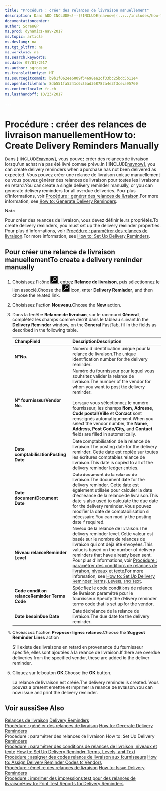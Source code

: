 ```yaml
---
title: "Procédure : créer des relances de livraison manuellement"
description: Dans ADD INCLUDE<!--[!INCLUDE[navnow](../../includes/how-to-generate-delivery-reminders.md).
documentationcenter: 
author: SorenGP
ms.prod: dynamics-nav-2017
ms.topic: article
ms.devlang: na
ms.tgt_pltfrm: na
ms.workload: na
ms.search.keywords: 
ms.date: 07/01/2017
ms.author: sgroespe
ms.translationtype: HT
ms.sourcegitcommit: b9b1f062ee6009f34698ea2cf33bc25bdd5b11e4
ms.openlocfilehash: 8db551fa5341c6c25ad368782a4e3f3ceca95760
ms.contentlocale: fr-ch
ms.lasthandoff: 10/23/2017

---
```

# <a name="how-to-create-delivery-reminders-manually"></a><span data-ttu-id="80375-103">Procédure : créer des relances de livraison manuellement</span><span class="sxs-lookup"><span data-stu-id="80375-103">How to: Create Delivery Reminders Manually</span></span>
<span data-ttu-id="80375-104">Dans [!INCLUDE[navnow](../../includes/navnow_md.md)], vous pouvez créer des relances de livraison lorsqu'un achat n'a pas été livré comme prévu.</span><span class="sxs-lookup"><span data-stu-id="80375-104">In [!INCLUDE[navnow](../../includes/navnow_md.md)], you can create delivery reminders when a purchase has not been delivered as expected.</span></span> <span data-ttu-id="80375-105">Vous pouvez créer une relance de livraison unique manuellement ou vous pouvez générer des relances de livraison pour toutes les livraisons en retard.</span><span class="sxs-lookup"><span data-stu-id="80375-105">You can create a single delivery reminder manually, or you can generate delivery reminders for all overdue deliveries.</span></span> <span data-ttu-id="80375-106">Pour plus d'informations, voir [Procédure : générer des relances de livraison](how-to-generate-delivery-reminders.md).</span><span class="sxs-lookup"><span data-stu-id="80375-106">For more information, see [How to: Generate Delivery Reminders](how-to-generate-delivery-reminders.md).</span></span>

> [!NOTE]
> <span data-ttu-id="80375-107">Pour créer des relances de livraison, vous devez définir leurs propriétés.</span><span class="sxs-lookup"><span data-stu-id="80375-107">To create delivery reminders, you must set up the delivery reminder properties.</span></span> <span data-ttu-id="80375-108">Pour plus d'informations, voir [Procédure : paramétrer des relances de livraison](how-to-set-up-delivery-reminders.md).</span><span class="sxs-lookup"><span data-stu-id="80375-108">For more information, see [How to: Set Up Delivery Reminders](how-to-set-up-delivery-reminders.md).</span></span>

## <a name="to-create-a-delivery-reminder-manually"></a><span data-ttu-id="80375-109">Pour créer une relance de livraison manuellement</span><span class="sxs-lookup"><span data-stu-id="80375-109">To create a delivery reminder manually</span></span>  

1.  <span data-ttu-id="80375-110">Choisissez l'icône ![Page ou état pour la recherche](../../media/ui-search/search_small.png "icône Page ou état pour la recherche"), entrez **Relance de livraison**, puis sélectionnez le lien associé.</span><span class="sxs-lookup"><span data-stu-id="80375-110">Choose the ![Search for Page or Report](../../media/ui-search/search_small.png "Search for Page or Report icon") icon, enter **Delivery Reminder**, and then choose the related link.</span></span>  
2.  <span data-ttu-id="80375-111">Choisissez l'action **Nouveau**.</span><span class="sxs-lookup"><span data-stu-id="80375-111">Choose the **New** action.</span></span>  
3.  <span data-ttu-id="80375-112">Dans la fenêtre **Relance de livraison**, sur le raccourci **Général**, complétez les champs comme décrit dans le tableau suivant.</span><span class="sxs-lookup"><span data-stu-id="80375-112">In the **Delivery Reminder** window, on the **General** FastTab, fill in the fields as described in the following table.</span></span>  

    |<span data-ttu-id="80375-113">Champ</span><span class="sxs-lookup"><span data-stu-id="80375-113">Field</span></span>|<span data-ttu-id="80375-114">Description</span><span class="sxs-lookup"><span data-stu-id="80375-114">Description</span></span>|  
    |---------------------------------|---------------------------------------|  
    |<span data-ttu-id="80375-115">**N°**</span><span class="sxs-lookup"><span data-stu-id="80375-115">**No.**</span></span>|<span data-ttu-id="80375-116">Numéro d'identification unique pour la relance de livraison.</span><span class="sxs-lookup"><span data-stu-id="80375-116">The unique identification number for the delivery reminder.</span></span>|  
    |<span data-ttu-id="80375-117">**N° fournisseur**</span><span class="sxs-lookup"><span data-stu-id="80375-117">**Vendor No.**</span></span>|<span data-ttu-id="80375-118">Numéro du fournisseur pour lequel vous souhaitez valider la relance de livraison.</span><span class="sxs-lookup"><span data-stu-id="80375-118">The number of the vendor for whom you want to post the delivery reminder.</span></span><br /><br /> <span data-ttu-id="80375-119">Lorsque vous sélectionnez le numéro fournisseur, les champs **Nom**, **Adresse**, **Code postal/Ville** et **Contact** sont renseignés automatiquement.</span><span class="sxs-lookup"><span data-stu-id="80375-119">When you select the vendor number, the **Name**, **Address**, **Post Code/City**, and **Contact** fields are filled in automatically.</span></span>|  
    |<span data-ttu-id="80375-120">**Date comptabilisation**</span><span class="sxs-lookup"><span data-stu-id="80375-120">**Posting Date**</span></span>|<span data-ttu-id="80375-121">Date comptabilisation de la relance de livraison.</span><span class="sxs-lookup"><span data-stu-id="80375-121">The posting date for the delivery reminder.</span></span> <span data-ttu-id="80375-122">Cette date est copiée sur toutes les écritures comptables relance de livraison.</span><span class="sxs-lookup"><span data-stu-id="80375-122">This date is copied to all of the delivery reminder ledger entries.</span></span>|  
    |<span data-ttu-id="80375-123">**Date document**</span><span class="sxs-lookup"><span data-stu-id="80375-123">**Document Date**</span></span>|<span data-ttu-id="80375-124">Date document de la relance de livraison.</span><span class="sxs-lookup"><span data-stu-id="80375-124">The document date for the delivery reminder.</span></span> <span data-ttu-id="80375-125">Cette date est également utilisée pour calculer la date d'échéance de la relance de livraison.</span><span class="sxs-lookup"><span data-stu-id="80375-125">This date is also used to calculate the due date for the delivery reminder.</span></span> <span data-ttu-id="80375-126">Vous pouvez modifier la date de comptabilisation si nécessaire.</span><span class="sxs-lookup"><span data-stu-id="80375-126">You can modify the posting date if required.</span></span>|  
    |<span data-ttu-id="80375-127">**Niveau relance**</span><span class="sxs-lookup"><span data-stu-id="80375-127">**Reminder Level**</span></span>|<span data-ttu-id="80375-128">Niveau de la relance de livraison.</span><span class="sxs-lookup"><span data-stu-id="80375-128">The delivery reminder level.</span></span> <span data-ttu-id="80375-129">Cette valeur est basée sur le nombre de relances de livraison qui ont déjà été envoyées.</span><span class="sxs-lookup"><span data-stu-id="80375-129">This value is based on the number of delivery reminders that have already been sent.</span></span> <span data-ttu-id="80375-130">Pour plus d'informations, voir [Procédure : paramétrer des conditions de relances de livraison, niveaux et texte](how-to-set-up-delivery-reminder-terms-levels-and-text.md).</span><span class="sxs-lookup"><span data-stu-id="80375-130">For more information, see [How to: Set Up Delivery Reminder Terms, Levels, and Text](how-to-set-up-delivery-reminder-terms-levels-and-text.md).</span></span>|  
    |<span data-ttu-id="80375-131">**Code condition relance**</span><span class="sxs-lookup"><span data-stu-id="80375-131">**Reminder Terms Code**</span></span>|<span data-ttu-id="80375-132">Spécifiez le code conditions de relance de livraison paramétré pour le fournisseur.</span><span class="sxs-lookup"><span data-stu-id="80375-132">Specify the delivery reminder terms code that is set up for the vendor.</span></span>|  
    |<span data-ttu-id="80375-133">**Date besoin**</span><span class="sxs-lookup"><span data-stu-id="80375-133">**Due Date**</span></span>|<span data-ttu-id="80375-134">Date déchéance de la relance de livraison.</span><span class="sxs-lookup"><span data-stu-id="80375-134">The due date for the delivery reminder.</span></span>|  

4.  <span data-ttu-id="80375-135">Choisissez l'action **Proposer lignes relance**.</span><span class="sxs-lookup"><span data-stu-id="80375-135">Choose the **Suggest Reminder Lines** action</span></span>  

    <span data-ttu-id="80375-136">S'il existe des livraisons en retard en provenance du fournisseur spécifié, elles sont ajoutées à la relance de livraison.</span><span class="sxs-lookup"><span data-stu-id="80375-136">If there are overdue deliveries from the specified vendor, these are added to the deliver reminder.</span></span>  

5.  <span data-ttu-id="80375-137">Cliquez sur le bouton **OK**.</span><span class="sxs-lookup"><span data-stu-id="80375-137">Choose the **OK** button.</span></span>  

    <span data-ttu-id="80375-138">La relance de livraison est créée.</span><span class="sxs-lookup"><span data-stu-id="80375-138">The delivery reminder is created.</span></span> <span data-ttu-id="80375-139">Vous pouvez à présent émettre et imprimer la relance de livraison.</span><span class="sxs-lookup"><span data-stu-id="80375-139">You can now issue and print the delivery reminder.</span></span>  

## <a name="see-also"></a><span data-ttu-id="80375-140">Voir aussi</span><span class="sxs-lookup"><span data-stu-id="80375-140">See Also</span></span>  
 <span data-ttu-id="80375-141">[Relances de livraison](delivery-reminders.md) </span><span class="sxs-lookup"><span data-stu-id="80375-141">[Delivery Reminders](delivery-reminders.md) </span></span>  
 <span data-ttu-id="80375-142">[Procédure : générer des relances de livraison](how-to-generate-delivery-reminders.md) </span><span class="sxs-lookup"><span data-stu-id="80375-142">[How to: Generate Delivery Reminders](how-to-generate-delivery-reminders.md) </span></span>  
 <span data-ttu-id="80375-143">[Procédure : paramétrer des relances de livraison](how-to-set-up-delivery-reminders.md) </span><span class="sxs-lookup"><span data-stu-id="80375-143">[How to: Set Up Delivery Reminders](how-to-set-up-delivery-reminders.md) </span></span>  
 <span data-ttu-id="80375-144">[Procédure : paramétrer des conditions de relances de livraison, niveaux et texte](how-to-set-up-delivery-reminder-terms-levels-and-text.md) </span><span class="sxs-lookup"><span data-stu-id="80375-144">[How to: Set Up Delivery Reminder Terms, Levels, and Text](how-to-set-up-delivery-reminder-terms-levels-and-text.md) </span></span>  
 <span data-ttu-id="80375-145">[Procédure : assigner des codes relance de livraison aux fournisseurs](how-to-assign-delivery-reminder-codes-to-vendors.md) </span><span class="sxs-lookup"><span data-stu-id="80375-145">[How to: Assign Delivery Reminder Codes to Vendors](how-to-assign-delivery-reminder-codes-to-vendors.md) </span></span>  
 <span data-ttu-id="80375-146">[Procédure : émettre des relances de livraison](how-to-issue-delivery-reminders.md) </span><span class="sxs-lookup"><span data-stu-id="80375-146">[How to: Issue Delivery Reminders](how-to-issue-delivery-reminders.md) </span></span>  
 [<span data-ttu-id="80375-147">Procédure : imprimer des impressions test pour des relances de livraison</span><span class="sxs-lookup"><span data-stu-id="80375-147">How to: Print Test Reports for Delivery Reminders</span></span>](how-to-print-test-reports-for-delivery-reminders.md)

